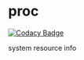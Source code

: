 # proc

[![Codacy Badge](https://api.codacy.com/project/badge/Grade/b6ae0e62d58a453089d31a34892e7b49)](https://app.codacy.com/app/aberic/proc?utm_source=github.com&utm_medium=referral&utm_content=ennoo/proc&utm_campaign=Badge_Grade_Dashboard)

system resource info
